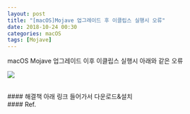 ```yaml
---
layout: post
title: "[macOS]Mojave 업그레이드 후 이클립스 실행시 오류"
date: 2018-10-24 00:30
categories: macOS
tags: [Mojave]
---
```

macOS Mojave 업그레이드 이후 이클립스 실행시 아래와 같은 오류

![](/images/java-error.png)

<br>
#### 해결책
아래 링크 들어가서 다운로드&설치  
<https://support.apple.com/kb/DL1572?locale=ko_KR>

<br>
#### Ref.
<https://stackoverflow.com/questions/40273055/aptana-studio-3-does-not-contain-the-jni-createjavavm-symbol-error>

